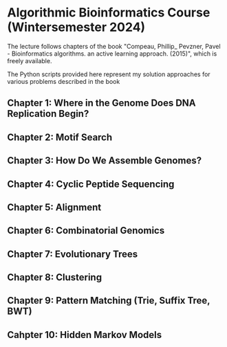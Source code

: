 # Algorithmic Bioinformatics Course (Wintersemester 2024)

The lecture follows chapters of the book "Compeau, Phillip_ Pevzner, Pavel - Bioinformatics algorithms. an active learning approach. (2015)", which is freely available. 

The Python scripts provided here represent my solution approaches for various problems described in the book

## Chapter 1: Where in the Genome Does DNA Replication Begin?
## Chapter 2: Motif Search
## Chapter 3: How Do We Assemble Genomes?
## Chapter 4: Cyclic Peptide Sequencing
## Chapter 5: Alignment
## Chapter 6: Combinatorial Genomics
## Chapter 7: Evolutionary Trees
## Chapter 8: Clustering
## Chapter 9: Pattern Matching (Trie, Suffix Tree, BWT) 
## Cahpter 10: Hidden Markov Models
